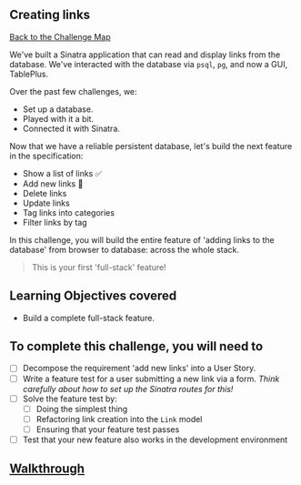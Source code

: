 ## Creating links

[Back to the Challenge Map](00_challenge_map.md)

We've built a Sinatra application that can read and display links from the database. We've interacted with the database via `psql`, `pg`, and now a GUI, TablePlus.

Over the past few challenges, we:

- Set up a database.
- Played with it a bit.
- Connected it with Sinatra.

Now that we have a reliable persistent database, let's build the next feature in the specification:

* Show a list of links :white_check_mark:
* Add new links :construction:
* Delete links
* Update links
* Tag links into categories
* Filter links by tag

In this challenge, you will build the entire feature of 'adding links to the database' from browser to database: across the whole stack.

> This is your first 'full-stack' feature!

## Learning Objectives covered

* Build a complete full-stack feature.

## To complete this challenge, you will need to

- [ ] Decompose the requirement 'add new links' into a User Story.
- [ ] Write a feature test for a user submitting a new link via a form. _Think carefully about how to set up the Sinatra routes for this!_
- [ ] Solve the feature test by:
  - [ ] Doing the simplest thing
  - [ ] Refactoring link creation into the `Link` model
  - [ ] Ensuring that your feature test passes
- [ ] Test that your new feature also works in the development environment

## [Walkthrough](walkthroughs/09.md)